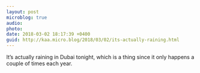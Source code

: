 ```yaml
---
layout: post
microblog: true
audio: 
photo: 
date: 2018-03-02 18:17:39 +0400
guid: http://kaa.micro.blog/2018/03/02/its-actually-raining.html
---
```

It’s actually raining in Dubai tonight, which is a thing since it only happens a couple of times each year.
